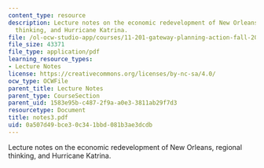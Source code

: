 ```yaml
---
content_type: resource
description: Lecture notes on the economic redevelopment of New Orleans, regional
  thinking, and Hurricane Katrina.
file: /ol-ocw-studio-app/courses/11-201-gateway-planning-action-fall-2007/0a507d49bce30c341bbd081b3ae3dcdb_notes3.pdf
file_size: 43371
file_type: application/pdf
learning_resource_types:
- Lecture Notes
license: https://creativecommons.org/licenses/by-nc-sa/4.0/
ocw_type: OCWFile
parent_title: Lecture Notes
parent_type: CourseSection
parent_uid: 1583e95b-c487-2f9a-a0e3-3811ab29f7d3
resourcetype: Document
title: notes3.pdf
uid: 0a507d49-bce3-0c34-1bbd-081b3ae3dcdb
---
```

Lecture notes on the economic redevelopment of New Orleans, regional thinking, and Hurricane Katrina.